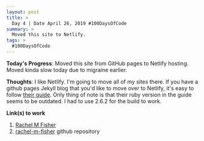 ```yaml
---
layout: post
title: >
  Day 4 | Date April 26, 2019 #100DaysOfCode
summary: >
  Moved this site to Netlify.
tags: >
  #100DaysOfCode
---
```



**Today's Progress**: Moved this site from GitHub pages to Netlify hosting. Moved kinda slow today due to migraine earlier.

**Thoughts**: I like Netlify. I'm going to move all of my sites there. If you have a github pages Jekyll blog that you'd like to move over to Netlify, it's easy to follow [their guide](https://www.netlify.com/blog/2017/05/11/migrating-your-jekyll-site-to-netlify/). Only thing of note is that their ruby version in the guide seems to be outdated. I had to use 2.6.2 for the build to work.

**Link(s) to work**
1. [Rachel M Fisher](https://www.rachelmfisher.com)
2. [rachel-m-fisher](https://github.com/Elenaltarien/rachel-m-fisher) github repository 